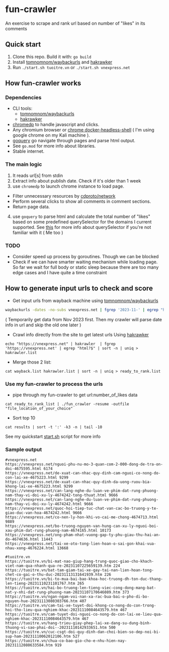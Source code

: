 # fun-crawler
An exercise to scrape and rank url based on number of "likes" in its comments

## Quick start

1. Clone this repo. Build it with: `go build`
2. Install [tomnomnom/waybackurls](https://github.com/tomnomnom/waybackurls) and [hakrawker](https://github.com/hakluke/hakrawler)
3. Run `./start.sh tuoitre.vn` or `./start.sh vnexpress.net`

## How fun-crawler works

### Dependencies
- CLI tools:
    - [tomnomnom/waybackurls](https://github.com/tomnomnom/waybackurls)
    - [hakrawker](https://github.com/hakluke/hakrawler)
- [chromedp](https://github.com/chromedp/chromedp) to handle javascript and clicks.
- Any chromium browser or [chrome docker-headless-shell](https://github.com/chromedp/docker-headless-shell) ( I'm using google chrome on my Kali machine ).
- [goquery](https://github.com/PuerkitoBio/goquery) go navigate through pages and parse html output.
- See `go.mod` for more info about libraries. 
- Stable internet.
### The main logic
1. It reads url[s] from stdin
2. Extract info about publish date. Check if it's older than 1 week
3. use `chromedp` to launch chrome instance to load page. 
  - Filter unnecessary resources by [cdproto/network](https://pkg.go.dev/github.com/chromedp/cdproto/network)
  - Perform several clicks to show all comments in comment sections. 
  - Return page data. 
4. use `goquery` to parse html and calculate the total number of "likes" based on some predefined querySelector for the domains I current supported. See [this](https://www.w3schools.com/cssref/css_selectors.php) for more info about querySelector if you're not familiar with it ( Me too )

### TODO
- Consider speed up process by goroutines. Though we can be blocked 
- Check if we can have smarter waiting mechanism while loading page. So far we wait for full body or static sleep because there are too many edge cases and I have quite a time constraint

## How to generate input urls to check and score

- Get input urls from wayback machine using [tomnomnom/waybackurls](https://github.com/tomnomnom/waybackurls)

```bash
waybackurls -dates -no-subs vnexpress.net | fgrep '2023-11-' | egrep "html?$" | awk '{print $2}' | sort -n | uniq  > wayback.list
```
( Temporarily get data from Nov 2023 first. Then my crawler will parse date info in url and skip the old one later )

- Crawl info directly from the site to get latest urls
Using [hakrawker](https://github.com/hakluke/hakrawler)

```shell
echo "https://vnexpress.net" | hakrawler  | fgrep 'https://vnexpress.net' | egrep "html?$" | sort -n | uniq > hakrawler.list
```

- Merge those 2 list:
```shell
cat wayback.list hakrawler.list | sort -n | uniq > ready_to_rank.list
```

### Use my fun-crawler to process the urls

- pipe through my fun-crawler to get url:number_of_likes data
```shell
cat ready_to_rank_list | ./fun_crawler -resume -outfile "file_location_of_your_choice"
```

- Sort top 10
```shell
cat results | sort -t ':' -k3 -n | tail -10
```
See my quickstart [start.sh](https://github.com/kembox/fun-crawler/blob/main/start.sh) script for more info

### Sample output

```
#vnexpress.net
https://vnexpress.net/nguoi-phu-nu-mo-3-quan-com-2-000-dong-de-tra-on-doi-4675595.html 6174
https://vnexpress.net/de-xuat-can-nhac-quy-dinh-cam-nguoi-co-nong-do-con-lai-xe-4675223.html 9299
https://vnexpress.net/de-xuat-can-nhac-quy-dinh-da-uong-ruou-bia-khong-lai-xe-4675223.html 9299
https://vnexpress.net/can-lang-nghe-du-luan-ve-phim-dat-rung-phuong-nam-thay-vi-doi-xu-ly-4674242-tong-thuat.html 9666
https://vnexpress.net/can-lang-nghe-du-luan-ve-phim-dat-rung-phuong-nam-thay-vi-doi-xu-ly-4674242.html 9666
https://vnexpress.net/quoc-hoi-tiep-tuc-chat-van-cac-bo-truong-y-te-giao-duc-van-hoa-4674242.html 9666
https://vnexpress.net/co-nen-ly-hon-khi-vo-cai-me-chong-4674713.html 9889
https://vnexpress.net/bo-truong-nguyen-van-hung-can-xu-ly-nguoi-boi-xau-phim-dat-rung-phuong-nam-4674165.html 10173
https://vnexpress.net/ong-pham-nhat-vuong-gap-ty-phu-giau-thu-hai-an-do-4674636.html 11443
https://vnexpress.net/tai-xe-oto-tong-lien-hoan-o-sai-gon-khai-vua-nhau-xong-4676224.html 13668

#tuoitre.vn
https://tuoitre.vn/bi-mat-nao-giup-hang-trung-quoc-giao-cho-khach-viet-nam-qua-nhanh-qua-re-20231107225659139.htm 224
https://tuoitre.vn/bat-tam-giam-tai-xe-gay-tai-nan-lien-hoan-tong-chet-co-gai-o-thu-duc-20231113131641939.htm 226
https://tuoitre.vn/bi-to-mua-bai-bao-khoa-hoc-truong-dh-ton-duc-thang-len-tieng-20231110231101767.htm 265
https://tuoitre.vn/hai-bo-truong-len-tieng-viec-cong-dong-mang-bat-nat-y-nhi-dat-rung-phuong-nam-20231107170646089.htm 373
https://tuoitre.vn/ngan-ngam-voi-nan-xa-rac-bua-bai-o-pho-di-bo-nguyen-hue-20231113080303766.htm 407
https://tuoitre.vn/cam-tai-xe-tuyet-doi-khong-co-nong-do-con-trong-hoi-tho-lieu-qua-nghiem-khac-20231110084643579.htm 467
https://tuoitre.vn/cam-tuyet-doi-nguoi-co-nong-do-con-lai-xe-lieu-qua-nghiem-khac-20231110084643579.htm 467
https://tuoitre.vn/hang-trieu-giay-phep-lai-xe-dang-su-dung-binh-thuong-vi-sao-phai-doi--20231110142933651.htm 500
https://tuoitre.vn/cuc-csgt-doi-quy-dinh-dan-choi-bien-so-dep-noi-bi-sup-ham-20231110062012106.htm 527
https://tuoitre.vn/chua-co-bao-gio-cho-e-nhu-hien-nay-20231112080633584.htm 919
```